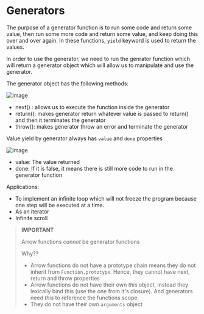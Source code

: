 # Generators

The purpose of a generator function is to run some code and return some value, then run some more code and return some value, and keep doing this over and over again.
In these functions, `yield` keyword is used to return the values.

In order to use the generator, we need to run the genrator function which will return a generator object which will allow us to manipulate and use the generator.

The generator object has the following methods:

![image](https://github.com/anushkadeshpande/js-scratchpad/assets/53345232/2c9d3175-c273-4e2a-8b30-87b779180cad)

- next() : allows us to execute the function inside the generator
- return(): makes generator return whatever value is passed to return() and then it terminates the generator
- throw(): makes generator throw an error and terminate the generator

Value yield by generator always has `value` and `done` properties

![image](https://github.com/anushkadeshpande/js-scratchpad/assets/53345232/6a0c1150-9da1-4378-9045-29996a1a2c61)

- value: The value returned
- done: If it is false, it means there is still more code to run in the generator function

Applications:
- To implement an infinite loop which will not freeze the program because one step will be executed at a time.
- As an iterator
- Infinite scroll


> **IMPORTANT**
> 
> Arrow functions *cannot* be generator functions
>
> Why??
>
> - Arrow functions do not have a prototype chain means they do not inherit from `Function.prototype`. Hence, they cannot have next, return and throw properties 
> - Arrow functions do not have their own *this* object, instead they lexically bind this (use the one from it's closure). And generators need *this* to reference the functions scope
> - They do not have their own `arguments` object
